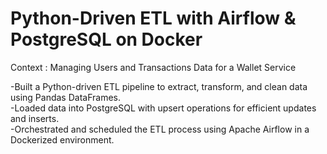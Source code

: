 # Python-Driven ETL with Airflow & PostgreSQL on Docker


Context : Managing Users and Transactions Data for a Wallet Service

-Built a Python-driven ETL pipeline to extract, transform, and clean data using Pandas DataFrames.  
-Loaded data into PostgreSQL with upsert operations for efficient updates and inserts.  
-Orchestrated and scheduled the ETL process using Apache Airflow in a Dockerized environment.  
